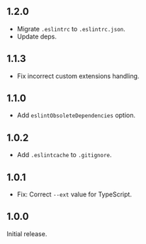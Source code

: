 ## 1.2.0

- Migrate `.eslintrc` to `.eslintrc.json`.
- Update deps.

## 1.1.3

- Fix incorrect custom extensions handling.

## 1.1.0

- Add `eslintObsoleteDependencies` option.

## 1.0.2

- Add `.eslintcache` to `.gitignore`.

## 1.0.1

- Fix: Correct `--ext` value for TypeScript.

## 1.0.0

Initial release.
